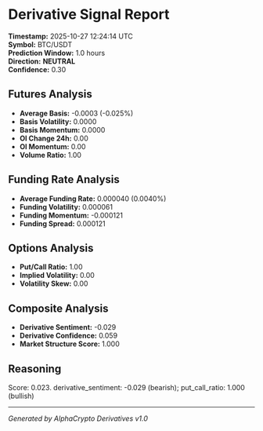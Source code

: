 # Derivative Signal Report

**Timestamp:** 2025-10-27 12:24:14 UTC  
**Symbol:** BTC/USDT  
**Prediction Window:** 1.0 hours  
**Direction:** **NEUTRAL**  
**Confidence:** 0.30

## Futures Analysis
- **Average Basis:** -0.0003 (-0.025%)
- **Basis Volatility:** 0.0000
- **Basis Momentum:** 0.0000
- **OI Change 24h:** 0.00
- **OI Momentum:** 0.00
- **Volume Ratio:** 1.00

## Funding Rate Analysis
- **Average Funding Rate:** 0.000040 (0.0040%)
- **Funding Volatility:** 0.000061
- **Funding Momentum:** -0.000121
- **Funding Spread:** 0.000121

## Options Analysis
- **Put/Call Ratio:** 1.00
- **Implied Volatility:** 0.00
- **Volatility Skew:** 0.00

## Composite Analysis
- **Derivative Sentiment:** -0.029
- **Derivative Confidence:** 0.059
- **Market Structure Score:** 1.000

## Reasoning
Score: 0.023. derivative_sentiment: -0.029 (bearish); put_call_ratio: 1.000 (bullish)

---
*Generated by AlphaCrypto Derivatives v1.0*
